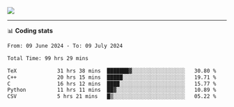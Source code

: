 <picture>
  <source
  srcset="https://github-readme-stats.vercel.app/api?username=sant0s12&show_icons=true&theme=dark"
  media="(prefers-color-scheme: dark)"
  />
  <source
  srcset="https://github-readme-stats.vercel.app/api?username=sant0s12&show_icons=true"
  media="(prefers-color-scheme: light)"
  />
  <img src="https://github-readme-stats.vercel.app/api?username=sant0s12&show_icons=true" />
</picture>

---

📊 **Coding stats**

<!--START_SECTION:waka-->

```txt
From: 09 June 2024 - To: 09 July 2024

Total Time: 99 hrs 29 mins

TeX             31 hrs 38 mins  ███████▓░░░░░░░░░░░░░░░░░   30.80 %
C++             20 hrs 15 mins  █████░░░░░░░░░░░░░░░░░░░░   19.71 %
C               16 hrs 12 mins  ████░░░░░░░░░░░░░░░░░░░░░   15.77 %
Python          11 hrs 11 mins  ██▓░░░░░░░░░░░░░░░░░░░░░░   10.89 %
CSV             5 hrs 21 mins   █▒░░░░░░░░░░░░░░░░░░░░░░░   05.22 %
```

<!--END_SECTION:waka-->
